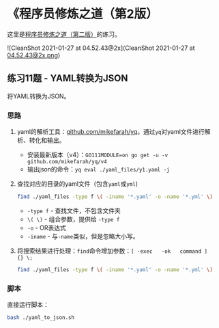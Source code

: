 # 《程序员修炼之道（第2版）

这里是[程序员修炼之道（第二版）](https://book.douban.com/subject/35006892/)的练习。

![CleanShot 2021-01-27 at 04.52.43@2x](CleanShot 2021-01-27 at 04.52.43@2x.png)


## 练习11题 - YAML转换为JSON

将YAML转换为JSON。


### 思路

1. yaml的解析工具：[github.com/mikefarah/yq](https://github.com/mikefarah/yq)。通过`yq`对yaml文件进行解析、转化和输出。

   - 安装最新版本（v4）：`GO111MODULE=on go get -u -v github.com/mikefarah/yq/v4`
   - 输出json的命令：`yq eval ./yaml_files/y1.yaml -j`

2. 查找对应的目录的yaml文件（包含`yaml`或`yml`)

   ```bash
   find ./yaml_files -type f \( -iname '*.yaml' -o -name '*.yml' \)
   ```

   * `-type f` - 查找文件，不包含文件夹
   * `\( \)` - 组合参数，提供给 `-type f`
   * `-o` - OR表达式
   * `-iname` - 与`-name`类似，但是忽略大小写。

3. 将搜索结果进行处理：`find`命令增加参数：`[ -exec   -ok   command ]   {} \;`

   ```bash
   find ./yaml_files -type f \( -iname '*.yaml' -o -name '*.yml' \)
   ```


### 脚本

直接运行脚本：

```bash
bash ./yaml_to_json.sh
```

